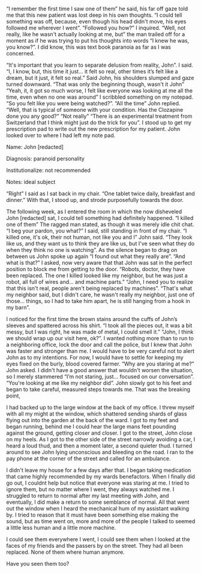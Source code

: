 “I remember the first time I saw one of them”
he said, his far off gaze told me that this new patient was lost deep in his own thoughts.
“I could tell something was off, because, even though his head didn't move, his eyes followed me wherever I went”.
“Followed you how?”
I inquired. 
“Well, not really, like he wasn't actually looking at me, but”
the man trailed off for a moment as if he was trying to put his thoughts into words
“I knew he was, you know?”.
I did know, this was text book paranoia as far as I was concerned.

“It's important that you learn to separate delusion from reality, John”.
I said.
“I, I know, but, this time it just... it felt so real, other times it’s felt like a dream, but it just, it felt so real.”
Said John, his shoulders slumped and gaze turned downward.
“That was only the beginning though, wasn't it John”
“Yeah, it, it got so much worse, I felt like everyone was looking at me all the time, even when no one was around”
I scribbled something on my notepad.
“So you felt like you were being watched?”. “All the time” John replied.
“Well, that is typical of someone with your condition. Has the Clozapine done you any good?”
“Not really”
“There is an experimental treatment from Switzerland that I think might just do the trick for you”.
I stood up to get my prescription pad to write out the new prescription for my patient. John looked over to where I had left my note pad.

Name: John [redacted]

Diagnosis: paranoid personality

Institutionalize: not recommended

Notes: ideal subject

“Right”
I said as I sat back in my chair.
“One tablet twice daily, breakfast and dinner.”
With that, I stood up, and strode purposefully towards the door.

The following week, as I entered the room in which the now disheveled John [redacted] sat, I could tell something had definitely happened.
“I killed one of them” The ragged man stated, as though it was merely idle chit chat.
“I beg your pardon, you what?” I said, still standing in front of my chair.
“I killed one, it's ok, their not human, not like you and I” John said. “They look like us, and they want us to think they are like us, but I've seen what they do when they think no one is watching”.
As the silence began to drag on between us John spoke up again “I found out what they really are”.
“And what is that?” I asked, now very aware that that John was sat in the perfect position to block me from getting to the door.
“Robots, doctor, they have been replaced. The one I killed looked like my neighbor, but he was just a robot, all full of wires and... and machine parts.”
“John, I need you to realize that this isn't real, people aren't being replaced by machines”.
“That's what my neighbor said, but I didn't care, he wasn't really my neighbor, just one of those... things, so I had to take him apart, he is still hanging from a hook in my barn”.

I noticed for the first time the brown stains around the cuffs of John’s sleeves and spattered across his shirt.
“I took all the pieces out, it was a bit messy, but I was right, he was made of metal, I could smell it.”
“John, I think we should wrap up our visit here, ok?”.
I wanted nothing more than to run to a neighboring office, lock the door and call the police, but I knew that John was faster and stronger than me. I would have to be very careful not to alert John as to my intentions. For now, I would have to settle for keeping my eyes fixed on the burly, blood covered farmer.
“Why are you staring at me?” John asked. I didn't have a good answer that wouldn't worsen the situation, so I merely stammered “I’m not staring, just... focused on our conversation”.
“You're looking at me like my neighbor did”.
John slowly got to his feet and began to take careful, measured steps towards me. That was the breaking point,

I had backed up to the large window at the back of my office. I threw myself with all my might at the window, which shattered sending shards of glass flying out into the garden at the back of the ward. I got to my feet and began running, behind me I could hear the large mans feet pounding against the ground, getting closer and closer. I got to the street, John close on my heels. As I got to the other side of the street narrowly avoiding a car, I heard a loud thud, and then a moment later, a second quieter thud. I turned around to see John lying unconscious and bleeding on the road. I ran to the pay phone at the corner of the street and called for an ambulance.

I didn't leave my house for a few days after that. I began taking medication that came highly recommended by my wards benefactors.
When I finally did go out, I couldnt help but notice that everyone was staring at me. I tried to ignore them, but no matter where I went, they always watched me.
I struggled to return to normal after my last meeting with John, and eventually, I did make a return to some semblance of normal.
All that went out the window when I heard the mechanical hum of my assistant walking by. I tried to reason that it must have been something else making the sound, but as time went on, more and more of the people I talked to seemed a little less human and a little more machine.

I could see them everywhere I went, I  could see them when I looked at the faces of my friends and the passers by on the street. They had all been replaced.
None of them where human anymore.

Have you seen them too?